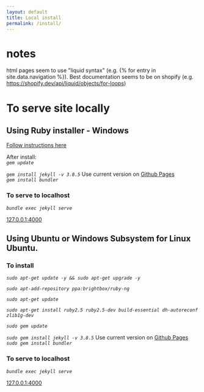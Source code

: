 ```yaml
---
layout: default  
title: Local install  
permalink: /install/
---
```


# notes
html pages seem to use "liquid syntax" (e.g. {% for entry in site.data.navigation %}). Best documentation seems to be on shopify (e.g. https://shopify.dev/api/liquid/objects/for-loops)

# To serve site locally

## Using Ruby installer - Windows

[Follow instructions here](https://jekyllrb.com/docs/installation/windows/#installation-via-rubyinstaller)

After install:  
_`gem update`_

_`gem install jekyll -v 3.8.5`_ Use current version on [Github Pages](https://pages.github.com/versions/)  
_`gem install bundler`_

### To serve to localhost

_`bundle exec jekyll serve`_

[127.0.0.1:4000](http://127.0.0.1:4000/)

## Using Ubuntu or Windows Subsystem for Linux Ubuntu.

### To install

_`sudo apt-get update -y && sudo apt-get upgrade -y`_  
  
_`sudo apt-add-repository ppa:brightbox/ruby-ng`_
  
_`sudo apt-get update`_

_`sudo apt-get install ruby2.5 ruby2.5-dev build-essential dh-autoreconf zlib1g-dev`_

_`sudo gem update`_

_`sudo gem install jekyll -v 3.8.5`_ Use current version on [Github Pages](https://pages.github.com/versions/)  
_`sudo gem install bundler`_

### To serve to localhost

_`bundle exec jekyll serve`_

[127.0.0.1:4000](http://127.0.0.1:4000/)
